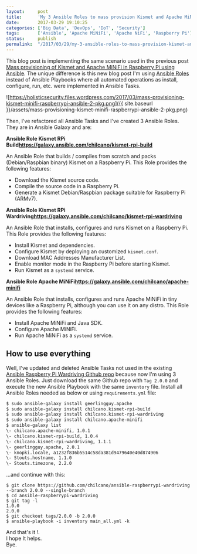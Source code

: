 ```yaml
---
layout:     post
title:      'My 3 Ansible Roles to mass provision Kismet and Apache MiNiFi for wardriving at scale'
date:       2017-03-29 19:10:25
categories: ['Big Data', 'DevOps', 'IoT', 'Security']
tags:       ['Ansible', 'Apache MiNiFi', 'Apache NiFi', 'Raspberry Pi']
status:     publish 
permalink:  "/2017/03/29/my-3-ansible-roles-to-mass-provision-kismet-and-apache-minifi-for-wardriving-at-scale/"
---
```

This blog post is implementing the same scenario used in the previous post [Mass provisioning of Kismet and Apache MiNiFi in Raspberry Pi using Ansible](https://holisticsecurity.io/2017/03/20/mass-provisioning-of-kismet-and-apache-minifi-in-raspberry-pi-using-ansible). The unique difference is this new blog post I'm using [Ansible Roles](http://docs.ansible.com/ansible/playbooks_roles.html) instead of Ansible Playbooks where all automated operations as install, configure, run, etc. were implemented in Ansible Tasks.

![https://holisticsecurity.files.wordpress.com/2017/03/mass-provisioning-kismet-minifi-raspberrypi-ansible-2-pkg.png]({{ site.baseurl }}/assets/mass-provisioning-kismet-minifi-raspberrypi-ansible-2-pkg.png)

<!-- more -->

Then, I've refactored all Ansible Tasks and I've created 3 Ansible Roles. They are in Ansible Galaxy and are:

**Ansible Role Kismet RPi Build<https://galaxy.ansible.com/chilcano/kismet-rpi-build>**

An Ansible Role that builds / compiles from scratch and packs (Debian/Raspbian binary) Kismet on a Raspberry Pi. This Role provides the following features:
* Download the Kismet source code.
* Compile the source code in a Raspberry Pi.
* Generate a Kismet Debian/Raspbian package suitable for Raspberry Pi (ARMv7).

**Ansible Role Kismet RPi Wardriving<https://galaxy.ansible.com/chilcano/kismet-rpi-wardriving>**

An Ansible Role that installs, configures and runs Kismet on a Raspberry Pi. This Role provides the following features:
* Install Kismet and dependencies.
* Configure Kismet by deploying an customized `kismet.conf`.
* Download MAC Addresses Manufacturer List.
* Enable monitor mode in the Raspberry Pi before starting Kismet.
* Run Kismet as a `systemd` service.

**Ansible Role Apache MiNiFi<https://galaxy.ansible.com/chilcano/apache-minifi>**

An Ansible Role that installs, configures and runs Apache MiNiFi in tiny devices like a Raspberry Pi, although you can use it on any distro. This Role provides the following features:
* Install Apache MiNiFi and Java SDK.
* Configure Apache MiNiFi.
* Run Apache MiNiFi as a `systemd` service.

## How to use everything

Well, I've updated and deleted Ansible Tasks not used in the existing [Ansible Raspberry Pi Wardriving Github repo](https://github.com/chilcano/ansible-raspberrypi-wardriving) because now I'm using 3 Ansible Roles. Just download the same Github repo with `Tag 2.0.0` and execute the new Ansible Playbook with the same `inventory` file.
Install all Ansible Roles needed as below or using `requirements.yml` file:

```sh  
$ sudo ansible-galaxy install geerlingguy.apache  
$ sudo ansible-galaxy install chilcano.kismet-rpi-build  
$ sudo ansible-galaxy install chilcano.kismet-rpi-wardriving  
$ sudo ansible-galaxy install chilcano.apache-minifi
$ ansible-galaxy list
\- chilcano.apache-minifi, 1.0.1  
\- chilcano.kismet-rpi-build, 1.0.4  
\- chilcano.kismet-rpi-wardriving, 1.1.1  
\- geerlingguy.apache, 2.0.1  
\- knopki.locale, a1232f836b5514c58da381d9479640e40d874906  
\- Stouts.hostname, 1.1.0  
\- Stouts.timezone, 2.2.0  
```  

...and continue with this:

```text  
$ git clone https://github.com/chilcano/ansible-raspberrypi-wardriving --branch 2.0.0 --single-branch
$ cd ansible-raspberrypi-wardriving
$ git tag -l  
1.0.0  
2.0.0
$ git checkout tags/2.0.0 -b 2.0.0
$ ansible-playbook -i inventory main_all.yml -k  
```  

And that's it !.  
I hope It helps.  
Bye.
